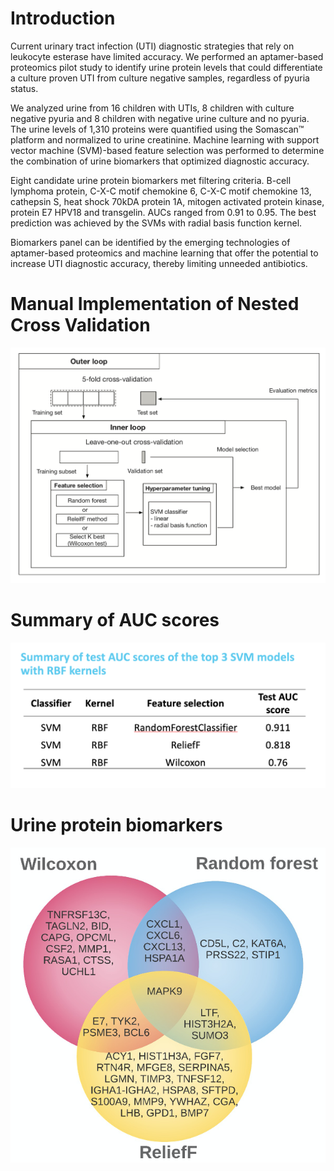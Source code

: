 # Introduction

Current urinary tract infection (UTI) diagnostic strategies that rely on leukocyte esterase have limited accuracy. We performed an aptamer-based proteomics pilot study to identify urine protein levels that could differentiate a culture proven UTI from culture negative samples, regardless of pyuria status.

We analyzed urine from 16 children with UTIs, 8 children with culture negative pyuria and 8 children with negative urine culture and no pyuria. The urine levels of 1,310 proteins were quantified using the Somascan™ platform and normalized to urine creatinine. Machine learning with support vector machine (SVM)-based feature selection was performed to determine the combination of urine biomarkers that optimized diagnostic accuracy.

Eight candidate urine protein biomarkers met filtering criteria. B-cell lymphoma protein, C-X-C motif chemokine 6, C-X-C motif chemokine 13, cathepsin S, heat shock 70kDA protein 1A, mitogen activated protein kinase, protein E7 HPV18 and transgelin. AUCs ranged from 0.91 to 0.95. The best prediction was achieved by the SVMs with radial basis function kernel.

Biomarkers panel can be identified by the emerging technologies of aptamer-based proteomics and machine learning that offer the potential to increase UTI diagnostic accuracy, thereby limiting unneeded antibiotics.


# Manual Implementation of Nested Cross Validation

![](/nested_cross_validation.png)


# Summary of AUC scores 
![](/AUC_score_summary.png)


# Urine protein biomarkers
![](/biomarkders.png)
